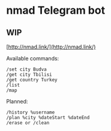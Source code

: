 # nmad Telegram bot

## WIP

[http://nmad.link/](http://nmad.link/)

Available commands:
```
/set city Budva
/get city Tbilisi
/get country Turkey
/list
/map
```

Planned:
```
/history %username
/plan %city %dateStart %dateEnd
/erase or /clean
```

